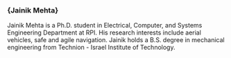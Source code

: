 <h3>{Jainik Mehta}</h3>

Jainik Mehta is a Ph.D. student in Electrical, Computer, and Systems Engineering Department at RPI. His research interests include aerial vehicles, safe and agile navigation. Jainik holds a B.S. degree in mechanical engineering from Technion - Israel Institute of Technology.